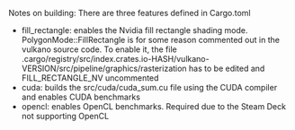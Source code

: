 Notes on building:
There are three features defined in Cargo.toml

- fill_rectangle: enables the Nvidia fill rectangle shading mode. PolygonMode::FillRectangle is for some reason commented out in the vulkano source code. To enable it, the file .cargo/registry/src/index.crates.io-HASH/vulkano-VERSION/src/pipeline/graphics/rasterization has to be edited and FILL_RECTANGLE_NV uncommented
- cuda: builds the src/cuda/cuda_sum.cu file using the CUDA compiler and enables CUDA benchmarks
- opencl: enables OpenCL benchmarks. Required due to the Steam Deck not supporting OpenCL